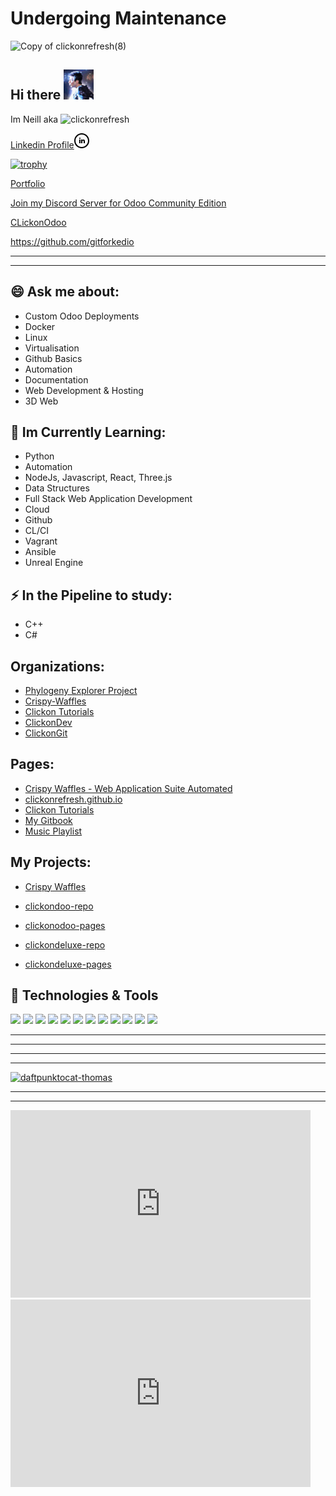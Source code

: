 # Undergoing Maintenance

![Copy of clickonrefresh(8)](https://user-images.githubusercontent.com/72121107/114459748-3a1f2a80-9be1-11eb-95ec-b0b3838ccff4.png)

## Hi there <img src="https://raw.githubusercontent.com/bradleybossard/slack-animated-emoji/master/gifs/bluesteel.gif" width="48px" alt="hi">

 Im Neill aka ![clickonrefresh](https://img.shields.io/badge/Clickonrefresh-informational?style=plastic&logo=clickonrefresh&logoColor=white&color=2bbc8a)

[Linkedin Profile](https://linkedin.com/in/clickonrefresh)<svg xmlns="http://www.w3.org/2000/svg" width="24" height="24" viewBox="0 0 24 24"><path d="M12 2c5.514 0 10 4.486 10 10s-4.486 10-10 10-10-4.486-10-10 4.486-10 10-10zm0-2c-6.627 0-12 5.373-12 12s5.373 12 12 12 12-5.373 12-12-5.373-12-12-12zm-2 8c0 .557-.447 1.008-1 1.008s-1-.45-1-1.008c0-.557.447-1.008 1-1.008s1 .452 1 1.008zm0 2h-2v6h2v-6zm3 0h-2v6h2v-2.861c0-1.722 2.002-1.881 2.002 0v2.861h1.998v-3.359c0-3.284-3.128-3.164-4-1.548v-1.093z"/></svg>


[![trophy](https://not-normal.vercel.app)](https://github.com/clickonrefresh/not-normal)

[Portfolio](https://clickonrefresh-dashboard.netlify.app)

[Join my Discord Server for Odoo Community Edition](https://discord.gg/kaVT7m9V4p)

[CLickonOdoo](https://github.com/clickonrefresh/clickonodoo)

https://github.com/gitforkedio
_____________________________________________________________________________________________________
_____________________________________________________________________________________________________
## 😄 Ask me about:
  - Custom Odoo Deployments
  - Docker
  - Linux
  - Virtualisation
  - Github Basics
  - Automation
  - Documentation
  - Web Development & Hosting
  - 3D Web

## 🌱 Im Currently Learning:
  - Python
  - Automation
  - NodeJs, Javascript, React, Three.js
  - Data Structures
  - Full Stack Web Application Development
  - Cloud
  - Github
  - CL/CI
  - Vagrant
  - Ansible
  - Unreal Engine

## ⚡ In the Pipeline to study:
  - C++
  - C#
  
  
## Organizations:
  - [Phylogeny Explorer Project](https://github.com/phylogeny-explorer)
  - [Crispy-Waffles](https://github.com/organizations/Crispy-Waffles)
  - [Clickon Tutorials](https://github.com/Clickon-Tutorials)
  - [ClickonDev](https://github.com/clickondev)
  - [ClickonGit](https://github.com/clickongit)

## Pages:
  - [Crispy Waffles - Web Application Suite Automated](https://crispy-waffles.github.io/Crispy-Waffles)
  - [clickonrefresh.github.io](https://clickonrefresh.github.io/clickonrefresh)
  - [Clickon Tutorials](https://clickon-tutorials.github.io/Clickon-Tutorials)
  - [My Gitbook](https://app.gitbook.com/@clickonrefresh/spaces)
  - [Music Playlist](https://clickonrefresh.github.io/Music-Playlist)


## My Projects:
  - [Crispy Waffles](https://crispy-waffles.github.io/Crispy-Waffles)

  - [clickondoo-repo](https://github.com/clickonrefresh/clickonodoo)
  - [clickonodoo-pages](https://clickonrefresh.github.io/clickonodoo)
  
  - [clickondeluxe-repo](https://github.com/clickonrefresh/clickondeluxe)
  - [clickondeluxe-pages](https://clickonrefresh.github.io/clickondeluxe)






<!-- TODO: Make technologies links takes you to repositories -->


## 🔧 Technologies & Tools
![](https://img.shields.io/badge/OS-Linux-informational?style=flat&logo=linux&logoColor=white&color=2bbc8a)
![](https://img.shields.io/badge/Editor-IntelliJ_IDEA-informational?style=flat&logo=intellij-idea&logoColor=white&color=2bbc8a)
![](https://img.shields.io/badge/Editor-Pycharm-informational?style=flat&logo=pycharm&logoColor=white&color=2bbc8a)
![](https://img.shields.io/badge/Code-Python-informational?style=flat&logo=python&logoColor=white&color=2bbc8a)
![](https://img.shields.io/badge/Code-JavaScript-informational?style=flat&logo=javascript&logoColor=white&color=2bbc8a)
![](https://img.shields.io/badge/Shell-Bash-informational?style=flat&logo=gnu-bash&logoColor=white&color=2bbc8a)
![](https://img.shields.io/badge/Tools-PostgreSQL-informational?style=flat&logo=postgresql&logoColor=white&color=2bbc8a)
![](https://img.shields.io/badge/Tools-Docker-informational?style=flat&logo=docker&logoColor=white&color=2bbc8a)
![](https://img.shields.io/badge/Editor-VSCode-informational?style=flat&logo=visual-studio&logoColor=white&color=2bbc8a)
![](https://img.shields.io/badge/Tools-Ubuntu-informational?style=flat&logo=ubuntu&logoColor=white&color=2bbc8a)
![](https://img.shields.io/badge/Cloud-Digital_Ocean-informational?style=flat&logo=digitalocean&logoColor=white&color=2bbc8a)
![](https://img.shields.io/badge/Odoo-ce-informational?style=flat&logo=odoo&logoColor=white&color=2bbc8a)

_____________________________________________________________________________________________________

_____________________________________________________________________________________________________



_____________________________________________________________________________________________________
_____________________________________________________________________________________________________

[![daftpunktocat-thomas](https://user-images.githubusercontent.com/72121107/117508133-5e73ea00-af88-11eb-97ef-7a0c59b84305.gif)](https://youtu.be/L93-7vRfxNs)

_____________________________________________________________________________________________________
_____________________________________________________________________________________________________
<iframe width="480" height="300" src="https://www.youtube.com/embed/_VfBtNcatEA?start=184" title="YouTube video player" frameborder="0" allow="accelerometer; autoplay; clipboard-write; encrypted-media; gyroscope; picture-in-picture" allowfullscreen></iframe>

<iframe width="480" height="300" src="https://www.youtube.com/embed/B4CcX720DW4" title="YouTube video player" frameborder="0" allow="accelerometer; autoplay; clipboard-write; encrypted-media; gyroscope; picture-in-picture" allowfullscreen></iframe>

